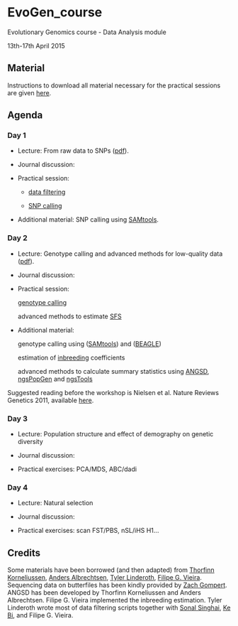 
# EvoGen_course

Evolutionary Genomics course - Data Analysis module

13th-17th April 2015

## Material

Instructions to download all material necessary for the practical sessions are given [here](https://github.com/mfumagalli/EvoGen_course/blob/master/install.md).

## Agenda

### Day 1

 *	Lecture: From raw data to SNPs ([pdf](https://github.com/mfumagalli/EvoGen_course/blob/master/slides_day_1.pdf)).

 *	Journal discussion:

 *	Practical session:
 
	+	[data filtering](https://github.com/mfumagalli/EvoGen_course/blob/master/filtering.md)

	+	[SNP calling](https://github.com/mfumagalli/EvoGen_course/blob/master/snpcall.md)

 *	Additional material: SNP calling using [SAMtools](https://github.com/mfumagalli/EvoGen_course/blob/master/snpcall_samtools.md).

### Day 2

 *	Lecture: Genotype calling and advanced methods for low-quality data ([pdf](https://github.com/mfumagalli/EvoGen_course/blob/master/slides_day_2.pdf)).

 *	Journal discussion:

 *	Practical session: 

	[genotype calling](https://github.com/mfumagalli/EvoGen_course/blob/master/genocall.md)

	advanced methods to estimate [SFS](https://github.com/mfumagalli/EvoGen_course/blob/master/sfs.md)

 *	Additional material: 

	genotype calling using ([SAMtools](https://github.com/mfumagalli/EvoGen_course/blob/master/genocall_samtools.md)) and ([BEAGLE](https://github.com/mfumagalli/EvoGen_course/blob/master/imputation.md))

	estimation of [inbreeding](https://github.com/mfumagalli/EvoGen_course/blob/master/inbreeding.md) coefficients

	advanced methods to calculate summary statistics using [ANGSD](https://github.com/mfumagalli/EvoGen_course/blob/master/lowcov.md), [ngsPopGen](https://github.com/mfumagalli/EvoGen_course/blob/master/lowcov_ngstools.md) and [ngsTools](https://github.com/mfumagalli/ngsTools/blob/master/TUTORIAL.md)


Suggested reading before the workshop is Nielsen et al. Nature Reviews Genetics 2011, available [here](http://cteg.berkeley.edu/~nielsen/wordpress/wp-content/uploads/2013/01/Nielsen-R.-et-al.-2011.pdf).

### Day 3

 *	Lecture: Population structure and effect of demography on genetic diversity

 *	Journal discussion:

 *	Practical exercises: PCA/MDS, ABC/dadi

### Day 4

 *	Lecture: Natural selection

 *	Journal discussion:

 *	Practical exercises: scan FST/PBS, nSL/iHS H1...


## Credits

Some materials have been borrowed (and then adapted) from [Thorfinn Korneliussen](http://scholar.google.co.uk/citations?user=-YNWF4AAAAAJ&hl=en), [Anders Albrechtsen](http://popgen.dk/albrecht/web/WelcomePage.html), [Tyler Linderoth](http://scholar.google.com/citations?user=dTuxmzkAAAAJ&hl=en), [Filipe G. Vieira](http://scholar.google.com/citations?user=gvZmPNQAAAAJ&hl=en).
Sequencing data on butterfiles has been kindly provided by [Zach Gompert](https://gompertlab.wordpress.com/).
ANGSD has been developed by Thorfinn Korneliussen and Anders Albrechtsen. 
Filipe G. Vieira implemented the inbreeding estimation. 
Tyler Linderoth wrote most of data filtering scripts together with [Sonal Singhai](https://systemsbiology.columbia.edu/people/sonal-singhal), [Ke Bi](http://scholar.google.ca/citations?user=ymcwERQAAAAJ), and Filipe G. Vieira.








